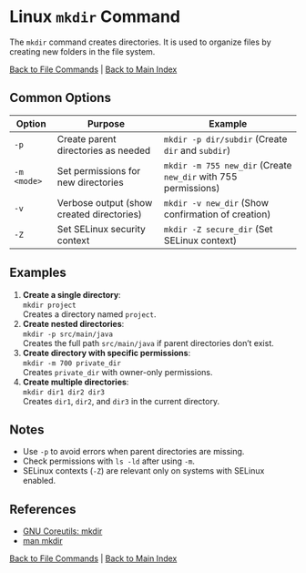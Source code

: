 # Linux `mkdir` Command

The `mkdir` command creates directories. It is used to organize files by creating new folders in the file system.

[Back to File Commands](../file.md) | [Back to Main Index](../../README.md)

## Common Options

| Option | Purpose | Example |
|--------|---------|---------|
| `-p` | Create parent directories as needed | `mkdir -p dir/subdir` (Create `dir` and `subdir`) |
| `-m <mode>` | Set permissions for new directories | `mkdir -m 755 new_dir` (Create `new_dir` with 755 permissions) |
| `-v` | Verbose output (show created directories) | `mkdir -v new_dir` (Show confirmation of creation) |
| `-Z` | Set SELinux security context | `mkdir -Z secure_dir` (Set SELinux context) |

## Examples
1. **Create a single directory**:  
   `mkdir project`  
   Creates a directory named `project`.
2. **Create nested directories**:  
   `mkdir -p src/main/java`  
   Creates the full path `src/main/java` if parent directories don’t exist.
3. **Create directory with specific permissions**:  
   `mkdir -m 700 private_dir`  
   Creates `private_dir` with owner-only permissions.
4. **Create multiple directories**:  
   `mkdir dir1 dir2 dir3`  
   Creates `dir1`, `dir2`, and `dir3` in the current directory.

## Notes
- Use `-p` to avoid errors when parent directories are missing.
- Check permissions with `ls -ld` after using `-m`.
- SELinux contexts (`-Z`) are relevant only on systems with SELinux enabled.

## References
- [GNU Coreutils: mkdir](https://www.gnu.org/software/coreutils/manual/html_node/mkdir-invocation.html)
- [man mkdir](https://man7.org/linux/man-pages/man1/mkdir.1.html)

[Back to File Commands](../file.md) | [Back to Main Index](../../README.md)
